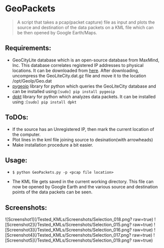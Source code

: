 # GeoPackets
>A script that takes a pcap(packet capture) file as input and plots the source and destination of the data packets on a KML file which can be then opened by Google Earth/Maps.

## Requirements:
* GeoCityLite database which is an open-source database from MaxMind, Inc. This database correlates registered IP addresses to physical locations. It can be downloaded from [here](http://dev.maxmind.com/geoip/legacy/geolite/). After downloading, uncompress the GeoLiteCity.dat.gz file and move it to the location /opt/GeoIp/Geo.dat
* [pygeoip](https://github.com/appliedsec/pygeoip) library for python which queries the GeoLiteCity database and can be installed using:``` [sudo] pip install pygeoip ```
* [dpkt](https://github.com/kbandla/dpkt) library for python which analyzes data packets. It can be installed using :``` [sudo] pip install dpkt ```

## ToDOs:
* If the source has an Unregistered IP, then mark the current location of the computer.
* Plot lines in the kml file joining source to desination(with arrowheads)
* Make installation procedure a bit easier.


## Usage:

* ``` $ python GeoPackets.py -p <pcap file location> ```

* The KML file gets saved in the current working directory. This file can now be opened by Google Earth and the various source and destination points of the data packets can be seen.

## Screenshots:
![Screenshot1](/Tested_KMLs/Screenshots/Selection_018.png? raw=true)
![Screenshot2](/Tested_KMLs/Screenshots/Selection_015.png? raw=true)
![Screenshot3](/Tested_KMLs/Screenshots/Selection_016.png? raw=true)
![Screenshot4](/Tested_KMLs/Screenshots/Selection_017.png? raw=true)
![Screenshot5](/Tested_KMLs/Screenshots/Selection_019.png? raw=true)






